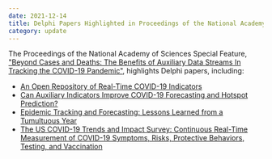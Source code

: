 ```yaml
---
date: 2021-12-14
title: Delphi Papers Highlighted in Proceedings of the National Academy of Sciences Special Feature
category: update
---
```


The Proceedings of the National Academy of Sciences Special Feature, ["Beyond Cases and Deaths: The Benefits of Auxiliary Data Streams In Tracking the COVID-19 Pandemic"](https://www.pnas.org/content/118/51#BeyondCasesandDeathsTheBenefitsofAuxiliaryDataStreamsInTrackingtheCOVID-19Pandemic), highlights Delphi papers, including:

 - [An Open Repository of Real-Time COVID-19 Indicators](https://doi.org/10.1073/pnas.2111452118)
 - [Can Auxiliary Indicators Improve COVID-19 Forecasting and Hotspot Prediction?](https://www.pnas.org/content/118/51/e2111453118)
 - [Epidemic Tracking and Forecasting: Lessons Learned from a Tumultuous Year](https://www.pnas.org/content/118/51/e2111456118)
 - [The US COVID-19 Trends and Impact Survey: Continuous Real-Time Measurement of COVID-19 Symptoms, Risks, Protective Behaviors, Testing, and Vaccination](https://www.pnas.org/content/118/51/e2111454118)
